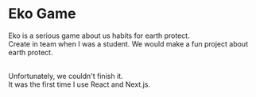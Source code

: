 # Eko Game

Eko is a serious game about us habits for earth protect. <br/>
Create in team when I was a student. We would make a fun project about earth protect.<br/><br/>

Unfortunately, we couldn't finish it.<br/>
It was the first time I use React and Next.js.

